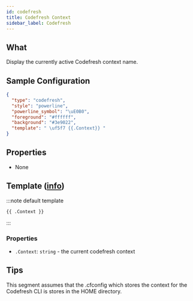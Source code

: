 ```yaml
---
id: codefresh
title: Codefresh Context
sidebar_label: Codefresh
---
```


## What

Display the currently active Codefresh context name.

## Sample Configuration

```json
{
  "type": "codefresh",
  "style": "powerline",
  "powerline_symbol": "\uE0B0",
  "foreground": "#ffffff",
  "background": "#3e9022",
  "template": " \uf5f7 {{.Context}} "
}
```

## Properties

- None

## Template ([info][templates])

:::note default template

``` template
{{ .Context }}
```

:::

### Properties

- `.Context`: `string` - the current codefresh context

## Tips

This segment assumes that the .cfconfig which stores the context for the Codefresh CLI is stores in the HOME directory.

[templates]: /docs/configuration/templates